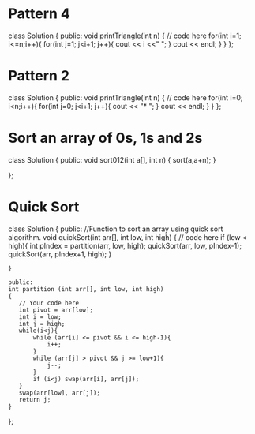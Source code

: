 # Pattern 4

class Solution {
  public:
    void printTriangle(int n) {
        // code here
        for(int i=1; i<=n;i++){
            for(int j=1; j<i+1; j++){
                cout << i <<" ";
            }
            cout << endl;
        }
    }
};

# Pattern 2

class Solution {
  public:
    void printTriangle(int n) {
        // code here
        for(int i=0; i<n;i++){
            for(int j=0; j<i+1; j++){
                cout << "* ";
            }
            cout << endl;
        }
    }
};

# Sort an array of 0s, 1s and 2s

class Solution
{
    public:
    void sort012(int a[], int n)
    {
        sort(a,a+n);
    }
    
};

# Quick Sort

class Solution
{
    public:
    //Function to sort an array using quick sort algorithm.
    void quickSort(int arr[], int low, int high)
    {
        // code here
        if (low < high){
            int pIndex = partition(arr, low, high);
            quickSort(arr, low, pIndex-1);
            quickSort(arr, pIndex+1, high);
        }
        
    }
    
    public:
    int partition (int arr[], int low, int high)
    {
       // Your code here
       int pivot = arr[low];
       int i = low;
       int j = high;
       while(i<j){
           while (arr[i] <= pivot && i <= high-1){
               i++;
           }
           while (arr[j] > pivot && j >= low+1){
               j--;
           }
           if (i<j) swap(arr[i], arr[j]);
       }
       swap(arr[low], arr[j]);
       return j;
    }
};